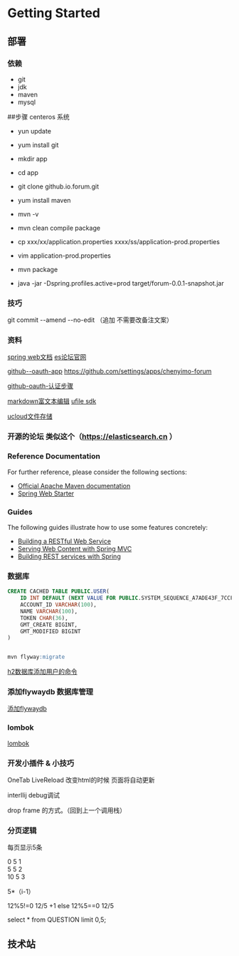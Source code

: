 # Getting Started

## 部署
### 依赖
- git
- jdk
- maven
- mysql

##步骤 centeros 系统
- yun update
- yum install git
- mkdir app
- cd app
- git clone github.io.forum.git
- yum install maven
- mvn -v
- mvn clean compile package
- cp xxx/xx/application.properties  xxxx/ss/application-prod.properties
- vim  application-prod.properties

- mvn package

- java -jar -Dspring.profiles.active=prod target/forum-0.0.1-snapshot.jar




### 技巧
git commit --amend --no-edit   （追加  不需要改备注文案）

### 资料

[spring web文档](https://spring.io/guides/gs/serving-web-content/)
[es论坛官网](https://elasticsearch.cn)

[github--oauth-app](https://developer.github.com/apps/building-oauth-apps/creating-an-oauth-app/)
https://github.com/settings/apps/chenyimo-forum

[github-oauth-认证步骤](https://developer.github.com/apps/building-github-apps/identifying-and-authorizing-users-for-github-apps/)

[markdown富文本编辑](http://editor.md.ipandao.com/examples/)
[ufile sdk](https://github.com/ucloud/ufile-sdk-java)

[ucloud文件存储](https://console.ucloud.cn/ufile/ufile/detail?id=cym) 

### 开源的论坛 类似这个（https://elasticsearch.cn ）

### Reference Documentation
For further reference, please consider the following sections:

* [Official Apache Maven documentation](https://maven.apache.org/guides/index.html)
* [Spring Web Starter](https://docs.spring.io/spring-boot/docs/{bootVersion}/reference/htmlsingle/#boot-features-developing-web-applications)

### Guides
The following guides illustrate how to use some features concretely:

* [Building a RESTful Web Service](https://spring.io/guides/gs/rest-service/)
* [Serving Web Content with Spring MVC](https://spring.io/guides/gs/serving-web-content/)
* [Building REST services with Spring](https://spring.io/guides/tutorials/bookmarks/)

### 数据库
```sql
CREATE CACHED TABLE PUBLIC.USER(
    ID INT DEFAULT (NEXT VALUE FOR PUBLIC.SYSTEM_SEQUENCE_A7ADE43F_7CCF_4195_B206_D6DFF919C5C6) NOT NULL NULL_TO_DEFAULT SEQUENCE PUBLIC.SYSTEM_SEQUENCE_A7ADE43F_7CCF_4195_B206_D6DFF919C5C6,
    ACCOUNT_ID VARCHAR(100),
    NAME VARCHAR(100),
    TOKEN CHAR(36),
    GMT_CREATE BIGINT,
    GMT_MODIFIED BIGINT
)


mvn flyway:migrate

```

[h2数据库添加用户的命令](https://blog.csdn.net/qq_19671173/article/details/68952965)

### 添加flywaydb 数据库管理
[添加flywaydb](https://flywaydb.org/getstarted/firststeps/maven#integrating-flyway)

### lombok
[lombok](https://www.projectlombok.org/features/all)

### 开发小插件 & 小技巧
OneTab
LiveReload 改变html的时候 页面将自动更新 


interllij debug调试

drop frame 的方式。（回到上一个调用栈）

### 分页逻辑 
每页显示5条

0 5 1   
5 5 2   
10 5 3

5*（i-1）


12%5!=0 12/5 +1
else
12%5==0 12/5

select * from QUESTION limit 0,5;


## 技术站